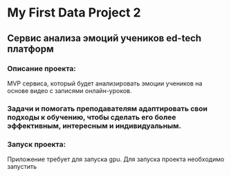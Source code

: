 # My First Data Project 2

## Сервис анализа эмоций учеников ed-tech платформ

### Описание проекта:
MVP сервиса, который будет анализировать эмоции учеников на основе видео с записями онлайн-уроков.

### Задачи и помогать преподавателям адаптировать свои подходы к обучению, чтобы сделать его более эффективным, интересным и индивидуальным.

### Запуск проекта:
Приложение требует для запуска gpu.
Для запуска проекта необходимо запустить 